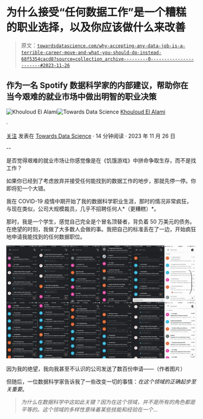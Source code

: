 # 为什么接受“任何数据工作”是一个糟糕的职业选择，以及你应该做什么来改善

> 原文：[`towardsdatascience.com/why-accepting-any-data-job-is-a-terrible-career-move-and-what-you-should-do-instead-68f5354cacd8?source=collection_archive---------0-----------------------#2023-11-26`](https://towardsdatascience.com/why-accepting-any-data-job-is-a-terrible-career-move-and-what-you-should-do-instead-68f5354cacd8?source=collection_archive---------0-----------------------#2023-11-26)

## 作为一名 Spotify 数据科学家的内部建议，帮助你在当今艰难的就业市场中做出明智的职业决策

[](https://medium.com/@elalamik?source=post_page-----68f5354cacd8--------------------------------)![Khouloud El Alami](https://medium.com/@elalamik?source=post_page-----68f5354cacd8--------------------------------)[](https://towardsdatascience.com/?source=post_page-----68f5354cacd8--------------------------------)![Towards Data Science](https://towardsdatascience.com/?source=post_page-----68f5354cacd8--------------------------------) [Khouloud El Alami](https://medium.com/@elalamik?source=post_page-----68f5354cacd8--------------------------------)

·

[关注](https://medium.com/m/signin?actionUrl=https%3A%2F%2Fmedium.com%2F_%2Fsubscribe%2Fuser%2F9c6a36490614&operation=register&redirect=https%3A%2F%2Ftowardsdatascience.com%2Fwhy-accepting-any-data-job-is-a-terrible-career-move-and-what-you-should-do-instead-68f5354cacd8&user=Khouloud+El+Alami&userId=9c6a36490614&source=post_page-9c6a36490614----68f5354cacd8---------------------post_header-----------) 发表在 [Towards Data Science](https://towardsdatascience.com/?source=post_page-----68f5354cacd8--------------------------------) · 14 分钟阅读 · 2023 年 11 月 26 日[](https://medium.com/m/signin?actionUrl=https%3A%2F%2Fmedium.com%2F_%2Fvote%2Ftowards-data-science%2F68f5354cacd8&operation=register&redirect=https%3A%2F%2Ftowardsdatascience.com%2Fwhy-accepting-any-data-job-is-a-terrible-career-move-and-what-you-should-do-instead-68f5354cacd8&user=Khouloud+El+Alami&userId=9c6a36490614&source=-----68f5354cacd8---------------------clap_footer-----------)

--

[](https://medium.com/m/signin?actionUrl=https%3A%2F%2Fmedium.com%2F_%2Fbookmark%2Fp%2F68f5354cacd8&operation=register&redirect=https%3A%2F%2Ftowardsdatascience.com%2Fwhy-accepting-any-data-job-is-a-terrible-career-move-and-what-you-should-do-instead-68f5354cacd8&source=-----68f5354cacd8---------------------bookmark_footer-----------)

是否觉得艰难的就业市场让你感觉像是在《饥饿游戏》中拼命争取生存，而不是找工作？

如果你已经到了考虑放弃并接受任何能找到的数据工作的地步，那就先停一停。你即将犯一个大错。

我在 COVID-19 疫情中期开始了我的数据科学职业生涯，那时的情况非常疯狂，与现在类似，公司大规模裁员，几乎不招聘任何人*（更糟糕）*。

那时，我是一个学生，感觉自己完全是个冒名顶替者，背负着 50 万美元的债务。在绝望的时刻，我做了大多数人会做的事。我把自己的标准丢在了一边，开始疯狂地申请我能找到的任何数据职位。

![](img/34a1d6640c1ef92dfcb2b791711bbb3e.png)

因为我的绝望，我向我甚至不认识的公司发送了数百份申请——（作者图片）

但随后，一位数据科学家告诉我了一些改变一切的事情：*在这个领域的正确起步至关重要*。

> *为什么在数据科学中这如此关键？因为在这个领域，并不是所有的角色都是平等的。这个领域的多样性意味着某些技能和经验在一个*…
